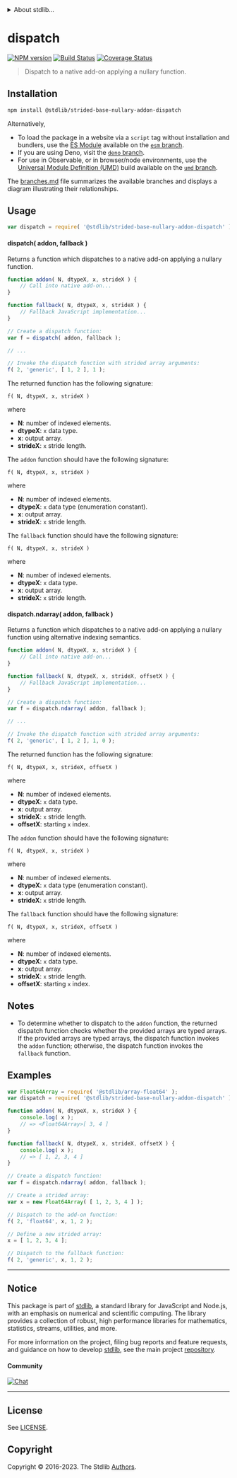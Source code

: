 <!--

@license Apache-2.0

Copyright (c) 2022 The Stdlib Authors.

Licensed under the Apache License, Version 2.0 (the "License");
you may not use this file except in compliance with the License.
You may obtain a copy of the License at

   http://www.apache.org/licenses/LICENSE-2.0

Unless required by applicable law or agreed to in writing, software
distributed under the License is distributed on an "AS IS" BASIS,
WITHOUT WARRANTIES OR CONDITIONS OF ANY KIND, either express or implied.
See the License for the specific language governing permissions and
limitations under the License.

-->


<details>
  <summary>
    About stdlib...
  </summary>
  <p>We believe in a future in which the web is a preferred environment for numerical computation. To help realize this future, we've built stdlib. stdlib is a standard library, with an emphasis on numerical and scientific computation, written in JavaScript (and C) for execution in browsers and in Node.js.</p>
  <p>The library is fully decomposable, being architected in such a way that you can swap out and mix and match APIs and functionality to cater to your exact preferences and use cases.</p>
  <p>When you use stdlib, you can be absolutely certain that you are using the most thorough, rigorous, well-written, studied, documented, tested, measured, and high-quality code out there.</p>
  <p>To join us in bringing numerical computing to the web, get started by checking us out on <a href="https://github.com/stdlib-js/stdlib">GitHub</a>, and please consider <a href="https://opencollective.com/stdlib">financially supporting stdlib</a>. We greatly appreciate your continued support!</p>
</details>

# dispatch

[![NPM version][npm-image]][npm-url] [![Build Status][test-image]][test-url] [![Coverage Status][coverage-image]][coverage-url] <!-- [![dependencies][dependencies-image]][dependencies-url] -->

> Dispatch to a native add-on applying a nullary function.

<!-- Section to include introductory text. Make sure to keep an empty line after the intro `section` element and another before the `/section` close. -->

<section class="intro">

</section>

<!-- /.intro -->

<!-- Package usage documentation. -->

<section class="installation">

## Installation

```bash
npm install @stdlib/strided-base-nullary-addon-dispatch
```

Alternatively,

-   To load the package in a website via a `script` tag without installation and bundlers, use the [ES Module][es-module] available on the [`esm` branch][esm-url].
-   If you are using Deno, visit the [`deno` branch][deno-url].
-   For use in Observable, or in browser/node environments, use the [Universal Module Definition (UMD)][umd] build available on the [`umd` branch][umd-url].

The [branches.md][branches-url] file summarizes the available branches and displays a diagram illustrating their relationships.

</section>

<section class="usage">

## Usage

```javascript
var dispatch = require( '@stdlib/strided-base-nullary-addon-dispatch' );
```

#### dispatch( addon, fallback )

Returns a function which dispatches to a native add-on applying a nullary function.

```javascript
function addon( N, dtypeX, x, strideX ) {
    // Call into native add-on...
}

function fallback( N, dtypeX, x, strideX ) {
    // Fallback JavaScript implementation...
}

// Create a dispatch function:
var f = dispatch( addon, fallback );

// ...

// Invoke the dispatch function with strided array arguments:
f( 2, 'generic', [ 1, 2 ], 1 );
```

The returned function has the following signature:

```text
f( N, dtypeX, x, strideX )
```

where

-   **N**: number of indexed elements.
-   **dtypeX**: `x` data type.
-   **x**: output array.
-   **strideX**: `x` stride length.

The `addon` function should have the following signature:

```text
f( N, dtypeX, x, strideX )
```

where

-   **N**: number of indexed elements.
-   **dtypeX**: `x` data type (enumeration constant).
-   **x**: output array.
-   **strideX**: `x` stride length.

The `fallback` function should have the following signature:

```text
f( N, dtypeX, x, strideX )
```

where

-   **N**: number of indexed elements.
-   **dtypeX**: `x` data type.
-   **x**: output array.
-   **strideX**: `x` stride length.

#### dispatch.ndarray( addon, fallback )

Returns a function which dispatches to a native add-on applying a nullary function using alternative indexing semantics.

<!-- eslint-disable max-len -->

```javascript
function addon( N, dtypeX, x, strideX ) {
    // Call into native add-on...
}

function fallback( N, dtypeX, x, strideX, offsetX ) {
    // Fallback JavaScript implementation...
}

// Create a dispatch function:
var f = dispatch.ndarray( addon, fallback );

// ...

// Invoke the dispatch function with strided array arguments:
f( 2, 'generic', [ 1, 2 ], 1, 0 );
```

The returned function has the following signature:

```text
f( N, dtypeX, x, strideX, offsetX )
```

where

-   **N**: number of indexed elements.
-   **dtypeX**: `x` data type.
-   **x**: output array.
-   **strideX**: `x` stride length.
-   **offsetX**: starting `x` index.

The `addon` function should have the following signature:

```text
f( N, dtypeX, x, strideX )
```

where

-   **N**: number of indexed elements.
-   **dtypeX**: `x` data type (enumeration constant).
-   **x**: output array.
-   **strideX**: `x` stride length.

The `fallback` function should have the following signature:

```text
f( N, dtypeX, x, strideX, offsetX )
```

where

-   **N**: number of indexed elements.
-   **dtypeX**: `x` data type.
-   **x**: output array.
-   **strideX**: `x` stride length.
-   **offsetX**: starting `x` index.

</section>

<!-- /.usage -->

<!-- Package usage notes. Make sure to keep an empty line after the `section` element and another before the `/section` close. -->

<section class="notes">

## Notes

-   To determine whether to dispatch to the `addon` function, the returned dispatch function checks whether the provided arrays are typed arrays. If the provided arrays are typed arrays, the dispatch function invokes the `addon` function; otherwise, the dispatch function invokes the `fallback` function.

</section>

<!-- /.notes -->

<!-- Package usage examples. -->

<section class="examples">

## Examples

<!-- eslint-disable max-len -->

<!-- eslint no-undef: "error" -->

```javascript
var Float64Array = require( '@stdlib/array-float64' );
var dispatch = require( '@stdlib/strided-base-nullary-addon-dispatch' );

function addon( N, dtypeX, x, strideX ) {
    console.log( x );
    // => <Float64Array>[ 3, 4 ]
}

function fallback( N, dtypeX, x, strideX, offsetX ) {
    console.log( x );
    // => [ 1, 2, 3, 4 ]
}

// Create a dispatch function:
var f = dispatch.ndarray( addon, fallback );

// Create a strided array:
var x = new Float64Array( [ 1, 2, 3, 4 ] );

// Dispatch to the add-on function:
f( 2, 'float64', x, 1, 2 );

// Define a new strided array:
x = [ 1, 2, 3, 4 ];

// Dispatch to the fallback function:
f( 2, 'generic', x, 1, 2 );
```

</section>

<!-- /.examples -->

<!-- Section to include cited references. If references are included, add a horizontal rule *before* the section. Make sure to keep an empty line after the `section` element and another before the `/section` close. -->

<section class="references">

</section>

<!-- /.references -->

<!-- Section for related `stdlib` packages. Do not manually edit this section, as it is automatically populated. -->

<section class="related">

</section>

<!-- /.related -->

<!-- Section for all links. Make sure to keep an empty line after the `section` element and another before the `/section` close. -->


<section class="main-repo" >

* * *

## Notice

This package is part of [stdlib][stdlib], a standard library for JavaScript and Node.js, with an emphasis on numerical and scientific computing. The library provides a collection of robust, high performance libraries for mathematics, statistics, streams, utilities, and more.

For more information on the project, filing bug reports and feature requests, and guidance on how to develop [stdlib][stdlib], see the main project [repository][stdlib].

#### Community

[![Chat][chat-image]][chat-url]

---

## License

See [LICENSE][stdlib-license].


## Copyright

Copyright &copy; 2016-2023. The Stdlib [Authors][stdlib-authors].

</section>

<!-- /.stdlib -->

<!-- Section for all links. Make sure to keep an empty line after the `section` element and another before the `/section` close. -->

<section class="links">

[npm-image]: http://img.shields.io/npm/v/@stdlib/strided-base-nullary-addon-dispatch.svg
[npm-url]: https://npmjs.org/package/@stdlib/strided-base-nullary-addon-dispatch

[test-image]: https://github.com/stdlib-js/strided-base-nullary-addon-dispatch/actions/workflows/test.yml/badge.svg?branch=main
[test-url]: https://github.com/stdlib-js/strided-base-nullary-addon-dispatch/actions/workflows/test.yml?query=branch:main

[coverage-image]: https://img.shields.io/codecov/c/github/stdlib-js/strided-base-nullary-addon-dispatch/main.svg
[coverage-url]: https://codecov.io/github/stdlib-js/strided-base-nullary-addon-dispatch?branch=main

<!--

[dependencies-image]: https://img.shields.io/david/stdlib-js/strided-base-nullary-addon-dispatch.svg
[dependencies-url]: https://david-dm.org/stdlib-js/strided-base-nullary-addon-dispatch/main

-->

[chat-image]: https://img.shields.io/gitter/room/stdlib-js/stdlib.svg
[chat-url]: https://app.gitter.im/#/room/#stdlib-js_stdlib:gitter.im

[stdlib]: https://github.com/stdlib-js/stdlib

[stdlib-authors]: https://github.com/stdlib-js/stdlib/graphs/contributors

[umd]: https://github.com/umdjs/umd
[es-module]: https://developer.mozilla.org/en-US/docs/Web/JavaScript/Guide/Modules

[deno-url]: https://github.com/stdlib-js/strided-base-nullary-addon-dispatch/tree/deno
[umd-url]: https://github.com/stdlib-js/strided-base-nullary-addon-dispatch/tree/umd
[esm-url]: https://github.com/stdlib-js/strided-base-nullary-addon-dispatch/tree/esm
[branches-url]: https://github.com/stdlib-js/strided-base-nullary-addon-dispatch/blob/main/branches.md

[stdlib-license]: https://raw.githubusercontent.com/stdlib-js/strided-base-nullary-addon-dispatch/main/LICENSE

</section>

<!-- /.links -->

